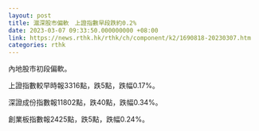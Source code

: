 ```yaml
---
layout: post
title: 滬深股市偏軟　上證指數早段跌約0.2%
date: 2023-03-07 09:33:50.000000000 +08:00
link: https://news.rthk.hk/rthk/ch/component/k2/1690818-20230307.htm
categories: rthk
---
```


內地股市初段偏軟。

上證指數較早時報3316點，跌5點，跌幅0.17%。

深證成份指數報11802點，跌40點，跌幅0.34%。

創業板指數報2425點，跌5點，跌幅0.24%。
